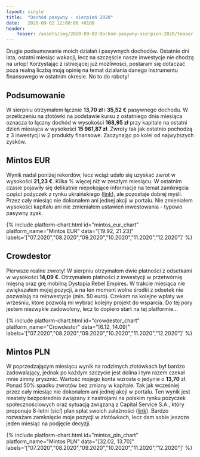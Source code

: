 ```yaml
---
layout: single
title:  "Dochód pasywny - sierpień 2020"
date:   2020-09-02 12:00:00 +0100
header:
    teaser: /assets/img/2020-09-02-Dochód-pasywny-sierpien-2020/teaser.jpg
---
```


Drugie podsumowanie moich działań i pasywnych dochodów. Ostatnie dni lata, ostatni miesiąc wakacji, lecz na szczęście nasze inwestycje nie chodzą na urlop! Korzystając z istniejącej już możliwości, postaram się dotaczać poza realną liczbą moją opinię na temat działania danego instrumentu finansowego w ostatnim okresie. No to do roboty!

## Podsumowanie

W sierpniu otrzymałem łącznie **13,70 zł** i **35,52 €** pasywnego dochodu. W przeliczeniu na złotówki na podstawie kursu z ostatniego dnia miesiąca oznacza to łączny dochód w wysokości **168,95 zł** przy kapitale na ostatni dzień miesiąca w wysokości **15 961,87 zł**. Zwroty tak jak ostatnio pochodzą z 3 inwestycji w 2 produkty finansowe. Zaczynając po kolei od najwyższych zysków.

## Mintos EUR

Wynik nadal poniżej rekordów, lecz wciąż udało się uzyskać zwrot w wysokości **21,23 €**. Kilka % więcej niż w zeszłym miesiącu. W ostatnim czasie pojawiły się delikatnie niepokojące informacje na temat zamknięcia części pożyczek z rynku ukraińskiego ([link](https://www.mintos.com/blog/finko-ua-dinero-and-ukrpozyka-enters-a-voluntary-wind-down/?utm_souce=mailigen&utm_medium=email&utm_campaign=28082020_Finko-UA&utm_content=finko-ua)), ale pozostaje dobrej myśli. Przez cały miesiąc nie dokonałem ani jednej akcji w portalu. Nie zmieniałem wysokości kapitału ani nie zmieniałem ustawień inwestowania - typowo pasywny zysk.

{% include platform-chart.html id="mintos_eur_chart" platform_name="Mintos EUR" data="[19.92, 21.23]" labels='["07.2020","08.2020","09.2020","10.2020","11.2020","12.2020"]' %}

## Crowdestor

Pierwsze realne zwroty! W sierpniu otrzymałem dwie płatności z odsetkami w wysokości **14,09 €**. Otrzymałem płatności z inwestycji w przetwórnię mięsną oraz grę mobilną Dystopia Rebel Empires. W trakcie miesiąca nie zwiększałem mojej pozycji, a na ten moment wolne środki z odsetek nie pozwalają na reinwestycje (min. 50 euro). Czekam na kolejne wpłaty we wrześniu, które pozwolą mi wybrać kolejny projekt do wsparcia. Do tej pory jestem niezwykle zadowolony, lecz to dopiero start na tej platformie...

{% include platform-chart.html id="crowdestor_chart" platform_name="Crowdestor" data="[6.12, 14.09]" labels='["07.2020","08.2020","09.2020","10.2020","11.2020","12.2020"]' %}

## Mintos PLN

W poprzedzającym miesiącu wynik na rodzimych złotówkach był bardzo zadowalający, jednak po każdym szczycie jest dolina i tym razem czekał mnie zimny prysznic. Wartość mojego konta wzrosła o jedynie o **13,70** zł. Ponad 50% spadku zwrotów bez zmiany w kapitale. Tak jak wcześniej przez cały miesiąc nie dokonałem ani jednej akcji w portalu. Ten wynik jest niestety bezpośrednio związany z nastrojami na polskim rynku pożyczek społecznościowych oraz sytuacją związaną z Capital Service S.A., który proponuje 8-letni (*sic!*) plan spłat swoich zależności ([link](https://assets.mintos.com/0C7A346A-5475-D556-54B9-E392A0FA2677.pdf)). Bardzo rozważam zamknięcie moje pozycji w złotówkach, lecz dam sobie jeszcze jeden miesiąc na podjęcie decyzji.

{% include platform-chart.html id="mintos_pln_chart" platform_name="Mintos PLN" data="[32.02, 13.70]" labels='["07.2020","08.2020","09.2020","10.2020","11.2020","12.2020"]' %}
